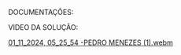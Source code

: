 DOCUMENTAÇÕES:



VIDEO DA SOLUÇÃO:

[01_11_2024, 05_25_54 -PEDRO MENEZES (1).webm](https://github.com/pedromenezes-engsoft/Reg_agua/blob/main/01_11_2024%2C%2005_25_54%20-PEDRO%20MENEZES%20(1).webm)
